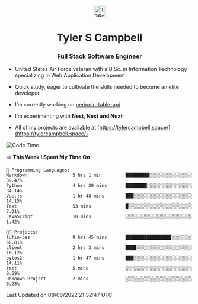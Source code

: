 <p align="center">
<a href="https://www.linkedin.com/in/t36campbell" target="blank"><img align="center" src="https://ik.imagekit.io/t36campbell/Portfolio/linkedin.png.original_m8bbGgPh6.png" alt="t36campbell" height="30" width="30" /></a>
</p>
<h1 align="center">Tyler S Campbell</h1>
<h3 align="center">Full Stack Software Engineer</h3>

* United States Air Force veteran with a B.Sc. in Information Technology specializing in Web Application Development. 

* Quick study, eager to cultivate the skills needed to become an elite developer.

* I’m currently working on [periodic-table-api](https://github.com/t36campbell/periodic-table-api)

* I’m experimenting with **Nest, Next and Nuxt**

* All of my projects are available at [https://tylercampbell.space/](https://tylercampbell.space/)

<!--START_SECTION:waka-->
![Code Time](http://img.shields.io/badge/Code%20Time-1%2C654%20hrs%209%20mins-blue)

📊 **This Week I Spent My Time On** 

```text
💬 Programming Languages: 
Markdown                 5 hrs 1 min         █████████░░░░░░░░░░░░░░░░   39.47% 
Python                   4 hrs 20 mins       ████████░░░░░░░░░░░░░░░░░   34.14% 
Vue.js                   1 hr 48 mins        ███░░░░░░░░░░░░░░░░░░░░░░   14.15% 
Text                     53 mins             █░░░░░░░░░░░░░░░░░░░░░░░░   7.01% 
JavaScript               10 mins             ░░░░░░░░░░░░░░░░░░░░░░░░░   1.42%

🐱‍💻 Projects: 
tufin-pss                8 hrs 45 mins       █████████████████░░░░░░░░   68.81% 
client                   2 hrs 3 mins        ████░░░░░░░░░░░░░░░░░░░░░   16.12% 
pytos2                   1 hr 47 mins        ███░░░░░░░░░░░░░░░░░░░░░░   14.11% 
test                     5 mins              ░░░░░░░░░░░░░░░░░░░░░░░░░   0.68% 
Unknown Project          2 mins              ░░░░░░░░░░░░░░░░░░░░░░░░░   0.28%

```


 Last Updated on 08/06/2022 21:32:47 UTC
<!--END_SECTION:waka-->
